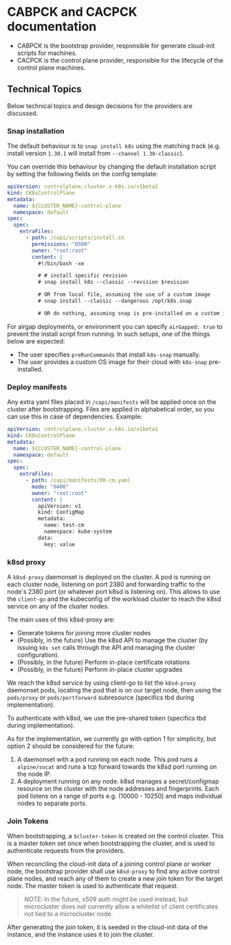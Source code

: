 # CABPCK and CACPCK documentation

- CABPCK is the bootstrap provider, responsible for generate cloud-init scripts for machines.
- CACPCK is the control plane provider, responsible for the lifecycle of the control plane machines.

## Technical Topics

Below technical topics and design decisions for the providers are discussed.

### Snap installation

The default behaviour is to `snap install k8s` using the matching track (e.g. install version `1.30.1` will install from `--channel 1.30-classic`).

You can override this behaviour by changing the default installation script by setting the following fields on the config template:

```yaml
apiVersion: controlplane.cluster.x-k8s.io/v1beta1
kind: CK8sControlPlane
metadata:
  name: ${CLUSTER_NAME}-control-plane
  namespace: default
spec:
  spec:
    extraFiles:
      - path: /capi/scripts/install.sh
        permissions: "0500"
        owner: "root:root"
        content: |
          #!/bin/bash -xe

          # # install specific revision
          # snap install k8s --classic --revision $revision

          # OR from local file, assuming the use of a custom image
          # snap install --classic --dangerous /opt/k8s.snap

          # OR do nothing, assuming snap is pre-installed on a custom image
```

For airgap deployments, or environment you can specify `airGapped: true` to prevent the install script from running. In such setups, one of the things below are expected:

- The user specifies `preRunCommands` that install `k8s-snap` manually.
- The user provides a custom OS image for their cloud with `k8s-snap` pre-installed.

### Deploy manifests

Any extra yaml files placed in `/capi/manifests` will be applied once on the cluster after bootstrapping. Files are applied in alphabetical order, so you can use this in case of dependencies. Example:

```yaml
apiVersion: controlplane.cluster.x-k8s.io/v1beta1
kind: CK8sControlPlane
metadata:
  name: ${CLUSTER_NAME}-control-plane
  namespace: default
spec:
  spec:
    extraFiles:
      - path: /capi/manifests/00-cm.yaml
        mode: "0400"
        owner: "root:root"
        content: |
          apiVersion: v1
          kind: ConfigMap
          metadata:
            name: test-cm
            namespace: kube-system
          data:
            key: value
```

### k8sd proxy

A `k8sd-proxy` daemonset is deployed on the cluster. A pod is running on each cluster node, listening on port 2380 and forwarding traffic to the node's 2380 port (or whatever port k8sd is listening on). This allows to use the `client-go` and the kubeconfig of the workload cluster to reach the k8sd service on any of the cluster nodes.

The main uses of this k8sd-proxy are:
- Generate tokens for joining more cluster nodes
- (Possibly, in the future) Use the k8sd API to manage the cluster (by issuing `k8s set` calls through the API and managing the cluster configuration).
- (Possibly, in the future) Perform in-place certificate rotations
- (Possibly, in the future) Perform in-place cluster upgrades

We reach the k8sd service by using client-go to list the `k8sd-proxy` daemonset pods, locating the pod that is on our target node, then using the `pods/proxy` or `pods/portforward` subresource (specifics tbd during implementation).

To authenticate with k8sd, we use the pre-shared token (specifics tbd during implementation).

As for the implementation, we currently go with option 1 for simplicity, but option 2 should be considered for the future:

1. A daemonset with a pod running on each node. This pod runs a `alpine/socat` and runs a tcp forward towards the k8sd port running on the node IP.
2. A deployment running on any node. k8sd manages a secret/configmap resource on the cluster with the node addresses and fingerprints. Each pod listens on a range of ports e.g. (10000 - 10250) and maps individual nodes to separate ports.

### Join Tokens

When bootstrapping, a `$cluster-token` is created on the control cluster. This is a master token set once when bootstrapping the cluster, and is used to authenticate requests from the providers.

When reconciling the cloud-init data of a joining control plane or worker node, the bootstrap provider shall use `k8sd-proxy` to find any active control plane nodes, and reach any of them to create a new join token for the target node. The master token is used to authenticate that request.

> *NOTE*: In the future, x509 auth might be used instead, but microcluster does not currently allow a whitelist of client certificates not tied to a microcluster node.

After generating the join token, it is seeded in the cloud-init data of the instance, and the instance uses it to join the cluster.
